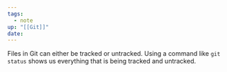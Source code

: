 ```yaml
---
tags:
  - note
up: "[[Git]]"
date:
---
```

Files in Git can either be tracked or untracked. Using a command like `git status` shows us everything that is being tracked and untracked.